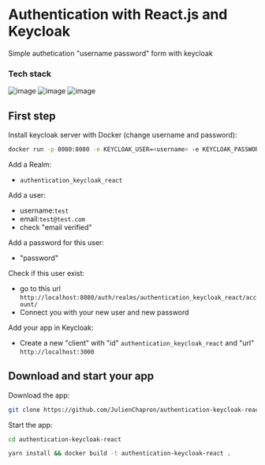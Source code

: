 # Authentication with React.js and Keycloak

Simple authetication "username password" form with keycloak

### Tech stack

![image](https://img.shields.io/badge/react.js-FFFFFF?style=for-the-badge&logo=react&logoColor=blue)
![image](https://img.shields.io/badge/mui-FFFFFF?style=for-the-badge&logo=mui&logoColor=blue)
![image](https://img.shields.io/badge/keycloak-FFFFFF?style=for-the-badge&logo=keycloak&logoColor=grey)

## First step

Install keycloak server with Docker (change username and password):

```bash
docker run -p 8080:8080 -e KEYCLOAK_USER=<username> -e KEYCLOAK_PASSWORD=<password> quay.io/keycloak/keycloak:18.0.0
```

Add a Realm: 
-   `authentication_keycloak_react`

Add a user:
-   username:`test`
-   email:`test@test.com`
-   check "email verified"

Add a password for this user:
-   "password"

Check if this user exist:
-   go to this url `http://localhost:8080/auth/realms/authentication_keycloak_react/account/`
-   Connect you with your new user and new password

Add your app in Keycloak:
-   Create a new "client" with "id" `authentication_keycloak_react` and "url" `http://localhost:3000`


## Download and start your app

Download the app:

```bash
git clone https://github.com/JulienChapron/authentication-keycloak-react.git
```

Start the app:

```bash
cd authentication-keycloak-react
```

```bash
yarn install && docker build -t authentication-keycloak-react .
```
